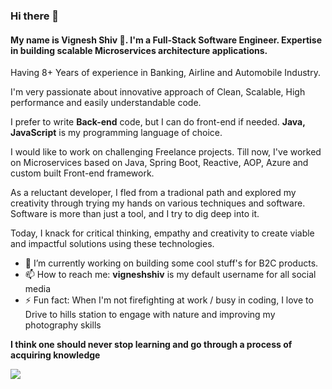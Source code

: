<!--
**vigneshshiv/vigneshshiv** is a ✨ _special_ ✨ repository because its `README.md` (this file) appears on your GitHub profile.
-->

### Hi there 👋

#### My name is **Vignesh Shiv 🚀**. I'm a Full-Stack Software Engineer. Expertise in building scalable Microservices architecture applications.

Having 8+ Years of experience in Banking, Airline and Automobile Industry.

I'm very passionate about innovative approach of Clean, Scalable, High performance and easily understandable code. 

I prefer to write **Back-end** code, but I can do front-end if needed. 
**Java, JavaScript** is my programming language of choice.

I would like to work on challenging Freelance projects. Till now, I've worked on Microservices based on Java, Spring Boot, Reactive, AOP, Azure and custom built Front-end framework. 

As a reluctant developer, I fled from a tradional path and explored my creativity through trying my hands on various techniques and software. Software is more than just a tool, and I try to dig deep into it. 

Today, I knack for critical thinking, empathy and creativity to create viable and impactful solutions using these technologies.

- 🔭 I’m currently working on building some cool stuff's for B2C products. 
- 📫 How to reach me: **vigneshshiv** is my default username for all social media
- ⚡ Fun fact: When I'm not firefighting at work / busy in coding, I love to Drive to hills station to engage with nature and improving my photography skills

**I think one should never stop learning and go through a process of acquiring knowledge**

<a href="https://github.com/vigneshshiv/github-readme-stats">
  <img align="center" src="https://github-readme-stats.vercel.app/api?username=vigneshshiv&show_icons=true&hide=contribs,stars&cache_seconds=86400&theme=vue&icon_color=0366d6&title_color=0366d6" />
</a>